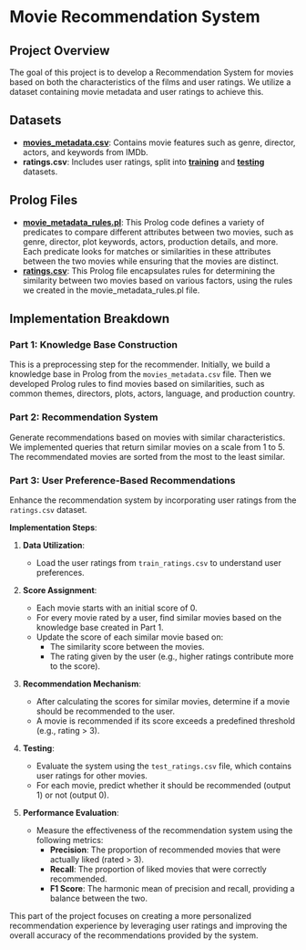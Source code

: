 # Movie Recommendation System

## Project Overview
The goal of this project is to develop a Recommendation System for movies based on both the characteristics of the films and user ratings. We utilize a dataset containing movie metadata and user ratings to achieve this.

## Datasets
- **[movies_metadata.csv](files/movies_metadata.csv)**: Contains movie features such as genre, director, actors, and keywords from IMDb.
- **ratings.csv**: Includes user ratings, split into **[training](files/train_ratings.csv)** and **[testing](files/test_ratings.csv)** datasets.

## Prolog Files
- **[movie_metadata_rules.pl](files/find_similar.pl)**: This Prolog code defines a variety of predicates to compare different attributes between two movies, such as genre, director, plot keywords, actors, production details, and more. Each predicate looks for matches or similarities in these attributes between the two movies while ensuring that the movies are distinct.
- **[ratings.csv](files/find_similar.pl)**: This Prolog file encapsulates rules for determining the similarity between two movies based on various factors, using the rules we created in the movie_metadata_rules.pl file.

## Implementation Breakdown

### Part 1: Knowledge Base Construction
This is a preprocessing step for the recommender. Initially, we build a knowledge base in Prolog from the `movies_metadata.csv` file. Then we developed Prolog rules to find movies based on similarities, such as common themes, directors, plots, actors, language, and production country.

### Part 2: Recommendation System 
Generate recommendations based on movies with similar characteristics. We implemented queries that return similar movies on a scale from 1 to 5. The recommendated movies are sorted from the most to the least similar.

### Part 3: User Preference-Based Recommendations
Enhance the recommendation system by incorporating user ratings from the `ratings.csv` dataset.

**Implementation Steps**:

1. **Data Utilization**:
   - Load the user ratings from `train_ratings.csv` to understand user preferences.
  
2. **Score Assignment**:
   - Each movie starts with an initial score of 0.
   - For every movie rated by a user, find similar movies based on the knowledge base created in Part 1.
   - Update the score of each similar movie based on:
     - The similarity score between the movies.
     - The rating given by the user (e.g., higher ratings contribute more to the score).

3. **Recommendation Mechanism**:
   - After calculating the scores for similar movies, determine if a movie should be recommended to the user.
   - A movie is recommended if its score exceeds a predefined threshold (e.g., rating > 3).

4. **Testing**:
   - Evaluate the system using the `test_ratings.csv` file, which contains user ratings for other movies.
   - For each movie, predict whether it should be recommended (output 1) or not (output 0).

5. **Performance Evaluation**:
   - Measure the effectiveness of the recommendation system using the following metrics:
     - **Precision**: The proportion of recommended movies that were actually liked (rated > 3).
     - **Recall**: The proportion of liked movies that were correctly recommended.
     - **F1 Score**: The harmonic mean of precision and recall, providing a balance between the two.

This part of the project focuses on creating a more personalized recommendation experience by leveraging user ratings and improving the overall accuracy of the recommendations provided by the system.
